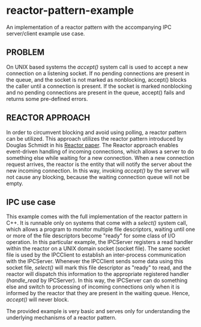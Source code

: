 # reactor-pattern-example
An implementation of a reactor pattern with the accompanying IPC server/client example use case.

## PROBLEM

On UNIX based systems the *accept()* system call is used to accept a new connection on a listening socket. If no pending connections are present in the queue, and the socket is not marked as nonblocking, accept() blocks the caller until a connection is present. If the socket is marked nonblocking and no pending connections are present in the queue, accept() fails and returns some pre-defined errors. 

## REACTOR APPROACH

In order to circumvent blocking and avoid using polling, a reactor pattern can be utilized. This approach utilizes the reactor pattern introduced by Douglas Schmidt in his [Reactor paper](https://pdfs.semanticscholar.org/3d9f/fc7669ab488ea74841181e9b1be9d10d5cea.pdf?_ga=2.259182030.574174400.1563114230-2125772795.1563114230). The Reactor approach enables event-driven handling of incoming connections, which allows a server to do something else while waiting for a new connection. When a new connection request arrives, the reactor is the entity that will notify the server about the new incoming connection. In this way, invoking *accept()* by the server will not cause any blocking, because the waiting connection queue will not be empty. 

## IPC use case

This example comes with the full implementation of the reactor pattern in C++. It is runnable only on systems that come with a *select()* system call, which allows a program to monitor multiple file descriptors, waiting until one or more of the file descriptors become "ready" for some class of I/O operation. In this particular example, the IPCServer registers a read handler within the reactor on a UNIX domain socket (socket file). The same socket file is used by the IPCClient to establish an inter-process communication with the IPCServer. Whenever the IPCClient sends some data using this socket file, *select()* will mark this file descriptor as "ready" to read, and the reactor will dispatch this information to the appropriate registered handler (*handle_read* by IPCServer). In this way, the IPCServer can do something else and switch to processing of incoming connections only when it is informed by the reactor that they are present in the waiting queue. Hence, *accept()* will never  block.

The provided example is very basic and serves only for understanding the underlying mechanisms of a reactor pattern.
